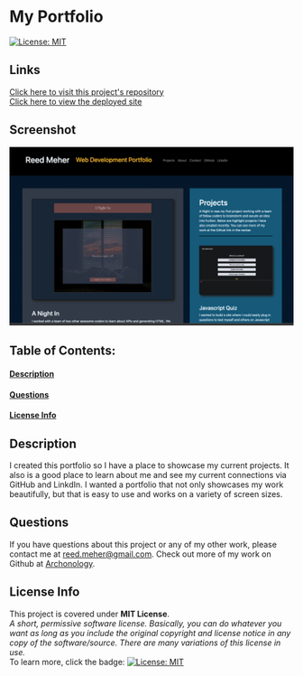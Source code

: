 # My Portfolio
[![License: MIT](https://img.shields.io/badge/License-MIT-yellow.svg)](https://opensource.org/licenses/MIT)
## Links
[Click here to visit this project's repository](https://github.com/archonology/myPortfolio) <br>
[Click here to view the deployed site](https://archonology.github.io/myPortfolio/)
## Screenshot
![Project Screenshot](./assests/images/myPortfolio%20screenshot.png) 

## Table of Contents:
#### [Description](https://github.com/archonology/Pro-Readme-Generator/blob/main/README.md#description)
#### [Questions](https://github.com/archonology/Pro-Readme-Generator/blob/main/README.md#questions)
#### [License Info](https://github.com/archonology/Pro-Readme-Generator/blob/main/README.md#license-info)

## Description
I created this portfolio so I have a place to showcase my current projects. It also is a good place to learn about me and see my current connections via GitHub and LinkdIn. I wanted a portfolio that not only showcases my work beautifully, but that is easy to use and works on a variety of screen sizes. 
    
## Questions
If you have questions about this project or any of my other work, please contact me at reed.meher@gmail.com. Check out more of my work on Github at [Archonology](https://github.com/Archonology).
    
## License Info
This project is covered under **MIT License**. 
<br>
*A short, permissive software license. Basically, you can do whatever you want as long as you include the original copyright and license notice in any copy of the software/source.  There are many variations of this license in use.* 
<br>
To learn more, click the badge: [![License: MIT](https://img.shields.io/badge/License-MIT-yellow.svg)](https://opensource.org/licenses/MIT)